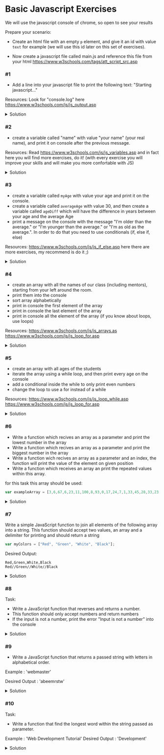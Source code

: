 # Basic Javascript Exercises

We will use the javascript console of chrome, so open to see your results

Prepare your scenario: 
- Create an html file with an empty `p`
 element, and give it an id with value `text` for example (we will use this id later on this set of exercises).

- Now create a javascript file called main.js and reference this file from your html https://www.w3schools.com/tags/att_script_src.asp


### #1

- Add a line into your javascript file to print the following text: "Starting javascript..."

Resources: 
Look for "console.log" here https://www.w3schools.com/js/js_output.asp

<details>
  <summary>Solution</summary>

```javascript
console.log("Starting javascript...");
```

</details>

### #2


- create a variable called "name" with value "your name" (your real name), and print it on console after the previous message.

Resources: 
    Read https://www.w3schools.com/js/js_variables.asp and in fact here you will find more exercises, do it! (with every exercise you will improve your skills and will make you more confortable with JS)

<details>
  <summary>Solution</summary>

```javascript
var name = "John Doe";
console.log(name);
```

</details>

### #3
 
- create a variable called `myAge` with value your age and print it on the console.
- create a variable called `averageAge` with value 30, and then create a variable called `ageDiff` which will have the difference in years between your age and the average Age
- print a message on the console with the message "I'm older than the average." or "I'm younger than the average." or "I'm as old as the average.". In order to do that you need to use conditionals (if, else if, else)

Resources:
  https://www.w3schools.com/js/js_if_else.asp here there are more exercises, my recommend is do it ;)


<details>
  <summary>Solution</summary>

```javascript
var myAge = 32;
console.log(myAge);
var averageAge = 30;
var diffAge = myAge - averageAge;

if(diffAge > 0){
    console.log("I'm older than the average.");
} else if(diffAge < 0) {
    console.log("I'm younger than the average.");
} else {
    console.log("I'm as old as the average.");
}
```

</details>

### #4
 
- create an array with all the names of our class (including mentors), starting from your left around the room.
- print them into the console
- sort array alphabetically 
- print in console the first element of the array
- print in console the last element of the array
- print in console all the element of the array (if you know about loops, use loops)

Resources:
  https://www.w3schools.com/js/js_arrays.as
  https://www.w3schools.com/js/js_loop_for.asp


<details>
  <summary>Solution</summary>

```javascript
var classMates = ["Raul", "Gabriel", "Ignasi", "Alex", "Ferran", "Yamid","Peter"];

console.log("unsorted: ", classMates);

classMates = classMates.sort();

console.log("sorted: ", classMates);

console.log("first: ", classMates[0]);

console.log("last: ", classMates[classMates.length - 1]);

for( var i = 0; i < classMates.length; i++) {
    console.log(i, classMates[i]);
}
```

</details>

### #5
 
- create an array with all ages of the students
- iterate the array using a while loop, and then print every age on the console
- add a conditional inside the while to only print even numbers
- change the loop to use a for instead of a while

Resources:
  https://www.w3schools.com/js/js_loop_while.asp
  https://www.w3schools.com/js/js_loop_for.asp


<details>
  <summary>Solution</summary>

```javascript
var classMatesAges = [36,30,32,31,38,27];

var i = 0;

while(i< classMatesAges.length) {
  console.log(classMatesAges[i]);
  i++;
}

for( i; i<classMatesAges.length; i++) {
  if(classMatesAges[i] % 2 == 0){
    console.log(classMatesAges[i]);
  }
}

```

</details>

### #6

- Write a function which recives an array as a parameter and print the lowest number in the array
- Write a function which recives an array as a parameter and print the biggest number in the array
- Write a function wich recives an array as a parameter and an index, the function will print the value of the element on given position
- Write a function which receives an array an print the repeated values within this array.

for this task this array should be used:
```JavaScript
var exampleArray = [3,6,67,6,23,11,100,8,93,0,17,24,7,1,33,45,28,33,23,12,99,100]
```

<details>
  <summary>Solution</summary>

```javascript
var exampleArray = [3,6,6,67,6,23,11,100,8,93,0,17,24,7,1,33,45,28,33,23,12,99,100];

minNumber(exampleArray);
maxNumber(exampleArray);
printIndex(exampleArray, 2);
findDuplicates(exampleArray);

function minNumber(inputArray) {
  console.log(Math.min.apply(null, inputArray));
}


function maxNumber(inputArray) {
  console.log(Math.max.apply(null, inputArray));
}

function printIndex(inputArray, index) {
  console.log(inputArray[index]);
}

function findDuplicates(inputArray) {
  var duplicates = [];
  inputArray.forEach(function(element, index) {
    if (inputArray.indexOf(element, index + 1) > -1) {
      if (duplicates.indexOf(element) === -1) {
        duplicates.push(element);
      }
    }
  });
  console.log(duplicates);
}
```

</details>

### #7

Write a simple JavaScript function to join all elements of the following array into a string.
This function should accept two values, an array and a delimiter for printing and should return a string

```JavaScript
var myColors = ["Red", "Green", "White", "Black"];
```

Desired Output:
```
Red,Green,White,Black
Red//Green//White//Black
```

<details>
  <summary>Solution</summary>

```javascript
var myColors = ["Red", "Green", "White", "Black"];

console.log( joinArray(myColors,",") );

console.log( joinArray(myColors,"//") );

function joinArray(array,delimiter) {
  return array.join(delimiter);
}

```

</details>

### #8
Task:
- Write a JavaScript function that reverses and returns a number.
- This function should only accept numbers and return numbers
- If the input is not a number, print the error "Input is not a number" into the console

<details>
  <summary>Solution</summary>

```javascript

var exampleNumber = 1223456789;
var exampleString = "1223456789";

console.log( reverseNumber(exampleNumber) );
console.log( reverseNumber(exampleString) );

function reverseNumber(input) {
  if (typeof input !== "number"){
    console.error("Input is not a number");
    return;
  }
  return parseInt(input.toString().split("").reverse().join(""));
}

```

</details>

### #9
- Write a JavaScript function that returns a passed string with letters in alphabetical order.

Example : 'webmaster' 

Desired Output : 'abeemrstw'

<details>
  <summary>Solution</summary>

```javascript

console.log(orderWord("example"));

function orderWord(word) {
  return word.split("").sort().join("");
}

```

</details>


### #10
Task:
- Write a function that find the longest word within the string passed as parameter.

Example : 'Web Development Tutorial' 
Desired Output : 'Development'


<details>
  <summary>Solution</summary>

```javascript

console.log(getLongestWord("Wwb Development Lesson"));

function getLongestWord(input){

  var words = input.split(" ");
  var longestWord = words[0];

  for(var i = 1 ; i < words.length ; i++) {
    if(longestWord.length < words[i].length) {
      longestWord = words[i];
    } 
  }

  return longestWord;
}

```

</details>



